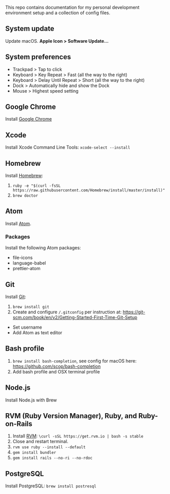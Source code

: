 This repo contains documentation for my personal development environment setup and a collection of config files.

## System update

Update macOS. **Apple Icon > Software Update...**

## System preferences

- Trackpad > Tap to click
- Keyboard > Key Repeat > Fast (all the way to the right)
- Keyboard > Delay Until Repeat > Short (all the way to the right)
- Dock > Automatically hide and show the Dock
- Mouse > Highest speed setting

## Google Chrome

Install [Google Chrome](https://www.google.com/intl/en/chrome/browser/)

## Xcode

Install Xcode Command Line Tools: `xcode-select --install`

## Homebrew

Install [Homebrew](http://brew.sh/):

1. `ruby -e "$(curl -fsSL https://raw.githubusercontent.com/Homebrew/install/master/install)"`
2. `brew doctor`

## Atom

Install [Atom](https://atom.io/).

### Packages

Install the following Atom packages:

- file-icons
- language-babel
- prettier-atom

## Git

Install [Git](https://git-scm.com/):

1. `brew install git`
2. Create and configure `/.gitconfig` per instruction at: https://git-scm.com/book/en/v2/Getting-Started-First-Time-Git-Setup
  - Set username
  - Add Atom as text editor

## Bash profile

1. `brew install bash-completion`, see config for macOS here: https://github.com/scop/bash-completion
2. Add bash profile and OSX terminal profile

## Node.js

Install Node.js with Brew

## RVM (Ruby Version Manager), Ruby, and Ruby-on-Rails

1. Install [RVM](https://rvm.io/rvm/install): `\curl -sSL https://get.rvm.io | bash -s stable`
2. Close and restart terminal.
2. `rvm use ruby --install --default`
4. `gem install bundler`
5. `gem install rails --no-ri --no-rdoc`

## PostgreSQL

Install PostgreSQL: `brew install postresql`
